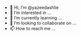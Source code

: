 - 👋 Hi, I’m @yazeedashlie
- 👀 I’m interested in ...
- 🌱 I’m currently learning ...
- 💞️ I’m looking to collaborate on ...
- 📫 How to reach me ...

<!---
yazeedashlie/yazeedashlie is a ✨ special ✨ repository because its `README.md` (this file) appears on your GitHub profile.
You can click the Preview link to take a look at your changes.
--->
